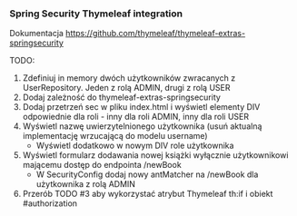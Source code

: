 ### Spring Security Thymeleaf integration

Dokumentacja https://github.com/thymeleaf/thymeleaf-extras-springsecurity

TODO:
1. Zdefiniuj in memory dwóch użytkowników zwracanych z UserRepository. Jeden z rolą ADMIN, drugi z rolą USER
2. Dodaj zależność do thymeleaf-extras-springsecurity
3. Dodaj przetrzeń sec w pliku index.html i wyświetl elementy DIV odpowiednie dla roli - inny dla roli ADMIN, inny dla roli USER
4. Wyświetl nazwę uwierzytelnionego użytkownika (usuń aktualną implementację wrzucającą do modelu username)
    * Wyświetl dodatkowo w nowym DIV role użytkownika
5. Wyświetl formularz dodawania nowej książki wyłącznie użytkownikowi mającemu dostęp do endpointa /newBook
    * W SecurityConfig dodaj nowy antMatcher na /newBook dla użytkownika z rolą ADMIN
6. Przerób TODO #3 aby wykorzystać atrybut Thymeleaf th:if i obiekt #authorization